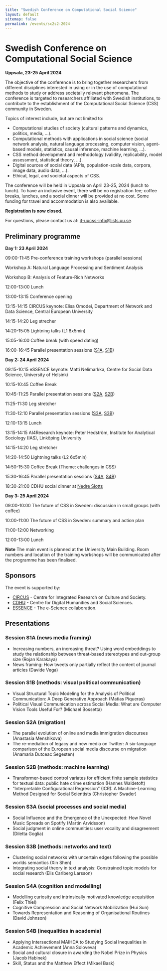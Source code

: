```yaml
---
title: "Swedish Conference on Computational Social Science"
layout: default
sitemap: false
permalink: /events/sc2s2-2024
---
```


# Swedish Conference on Computational Social Science

**Uppsala, 23-25 April 2024**

The objective of the conference is to bring together researchers from different disciplines interested in using or in the use of computational methods to study or address societally relevant phenomena. The conference is targeted to researchers affiliated with Swedish institutions, to contribute to the establishment of the Computational Social Science (CSS) community in Sweden.

Topics of interest include, but are not limited to:

 - Computational studies of society (cultural patterns and dynamics, politics, media, ...).
 - Computational methods with applications in social science (social network analysis, natural language processing, computer vision, agent-based models, statistics, causal inference, machine learning,  ...).
 - CSS method development and methodology (validity, replicability, model assessment, statistical theory,  ...).
 - Digital sources of social data (APIs, population-scale data, corpora, image data, audio data, ...).
 - Ethical, legal, and societal aspects of CSS.

The conference will be held in Uppsala on April 23-25, 2024 (lunch to lunch). To have an inclusive event, there will be no registration fee; coffee breaks, lunches, and a social dinner will be provided at no cost. Some funding for travel and accommodation is also available.

**Registration is now closed.**

For questions, please contact us at: it-uucss-info@lists.uu.se.

## Preliminary programme

**Day 1: 23 April 2024**

09:00-11:45 Pre-conference training workshops (parallel sessions)

Workshop A: Natural Language Processing and Sentiment Analysis

Workshop B: Analysis of Feature-Rich Networks

12:00-13:00 Lunch

13:00-13:15 Conference opening

13:15-14:15 CIRCUS keynote: Elisa Omodei, Department of Network and Data Science, Central European University

14:15-14:20 Leg strecher

14:20-15:05 Lightning talks (L1 8x5min)

15:05-16:00 Coffee break (with speed dating)

16:00-16:45 Parallel presentation sessions ([S1A](#session-s1a-news-media-framing), [S1B](#session-s1b-methods-visual-political-communication)) 

**Day 2: 24 April 2024**

09:15-10:15 eSSENCE keynote: Matti Nelimarkka, Centre for Social Data Science, University of Helsinki

10:15-10:45 Coffee Break

10:45-11:25 Parallel presentation sessions ([S2A](#session-s2a-migration), [S2B](#session-s2b-methods-machine-learning))

11:25-11:30 Leg stretcher 

11:30-12:10 Parallel presentation sessions ([S3A](#session-s3a-social-processes-and-social-media), [S3B](#session-s3b-methods-networks-and-text))

12:10-13:15 Lunch

13:15-14:15 AI4Research keynote: Peter Hedström, Institute for Analytical Sociology (IAS), Linköping University

14:15-14:20 Leg stretcher    

14:20-14:50 Lightning talks (L2 6x5min)

14:50-15:30 Coffee Break (Theme: challenges in CSS)

15:30-16:45 Parallel presentation sessions ([S4A](#session-s4a-cognition-and-modelling), [S4B](#session-s4b-inequalities-in-academia))

18:30-21:00 CDHU social dinner at [Nedre Slotts](https://hambergs.se/festvaning-2/nedre-slotts/)

**Day 3: 25 April 2024**

09:00-10:00 The future of CSS in Sweden: discussion in small groups (with coffee)

10:00-11:00 The future of CSS in Sweden: summary and action plan

11:00-12:00 Networking

12:00-13:00 Lunch

**Note** The main event is planned at the University Main Building. Room numbers and location of the training workshops will be communicated after the programme has been finalised.

## Sponsors

The event is supported by:

 - [CIRCUS](https://www.humsam.uu.se/circus/?languageId=1) - Centre for Integrated Research on Culture and Society.
 - [CDHU](https://www.abm.uu.se/cdhu-eng) - Centre for Digital Humanities and Social Sciences.
 - [ESSENCE](https://essenceofescience.se) - The e-Science collaboration.

## Presentations

### Session S1A (news media framing)         
                         
- Increasing numbers, an increasing threat? Using word embeddings to study the relationship between threat-based stereotypes and out-group size (Rojan Karakaya)
- News framing: How tweets only partially reflect the content of journal articles    (Davide Vega)
        
### Session S1B (methods: visual political communication)     

- Visual Structural Topic Modeling for the Analysis of Political Communication: A Deep Generative Approach (Matias Piqueras)
- Political Visual Communication across Social Media: What are Computer Vision Tools Useful For? (Michael Bossetta)
        
### Session S2A (migration) 
   
- The parallel evolution of online and media immigration discourses (Anastasia Menshikova)
- The re-mediation of legacy and new media on Twitter: A six-language comparison of the European social media discourse on migration (Anamaria Dutceac Segesten)
        
### Session S2B (methods: machine learning) 
  
- Transformer-based control variates for efficient finite sample statistics for textual data: public hate crime estimation (Hannes Waldetoft)
- “Interpretable Configurational Regression” (ICR): A Machine-Learning Method Designed for Social Scientists (Christopher Swader)
        
### Session S3A (social processes and social media)
    
- Social Influence and the Emergence of the Unexpected: How Novel Music Spreads on Spotify (Martin Arvidsson)
- Social judgment in online communities: user vocality and disagreement (Diletta Goglia)
        
### Session S3B (methods: networks and text)
    
- Clustering social networks with uncertain edges following the possible worlds semantics (Xin Shen)
- Integrating social theory in text analysis: Constrained topic models for social research (Elis Carlberg Larsson)
        
### Session S4A (cognition and modelling)
      
- Modelling curiosity and intrinsically motivated knowledge acquisition (Felix Thiel)
- Cognitive Compression and Social Network Mobilization (Hui Sun)
- Towards Representation and Reasoning of Organisational Routines (David Johnson)
        
### Session S4B (inequalities in academia)
 
- Applying Intersectional MAIHDA to Studying Social Inequalities in Academic Achievement (Anna Soloveva)
- Social and cultural closure in awarding the Nobel Prize in Physics (Jacob Habinek)
- Skill, Status and the Matthew Effect (Mikael Bask)
